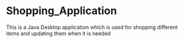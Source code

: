 # Shopping_Application
 This is a Java Desktop application which is used for shopping different items and updating them when it is needed 
